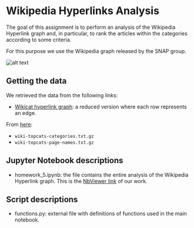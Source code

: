 # Wikipedia Hyperlinks Analysis
The goal of this assignment is to perform an analysis of the Wikipedia Hyperlink graph and, in particular, to rank the articles within the categories according to some criteria.

For this purpose we use the Wikipedia graph released by the SNAP group.

![alt text](https://camo.githubusercontent.com/6a30b5d2d01c1921bc754dfd17fc2b183041d178/68747470733a2f2f63727970746f6272696566696e672e636f6d2f77702d636f6e74656e742f75706c6f6164732f323031382f30342f57696b6970656469612d616e642d526571756573742d4e6574776f726b2d656e61626c652d646f6e6f72732d746f2d646f6e6174652d696e2d63727970746f63757272656e63792e6a7067)

## Getting the data
We retrieved the data from the following links:
* [Wikicat hyperlink graph](https://drive.google.com/file/d/1ghPJ4g6XMCUDFQ2JPqAVveLyytG8gBfL/view): a reduced version where each row represents an edge.

From [here](https://snap.stanford.edu/data/wiki-topcats.html):
* `wiki-topcats-categories.txt.gz` 
* `wiki-topcats-page-names.txt.gz` 

## Jupyter Notebook descriptions
*  	homework_5.ipynb: the file contains the entire analysis of the Wikipedia Hyperlink graph. This is the [NbViewer link](http://nbviewer.jupyter.org/github/aleflabo/ADM2018-HW5_group20/blob/master/homework_5.ipynb) of our work.

## Script descriptions
* 	functions.py: external file with definitions of functions used in the main notebook.


